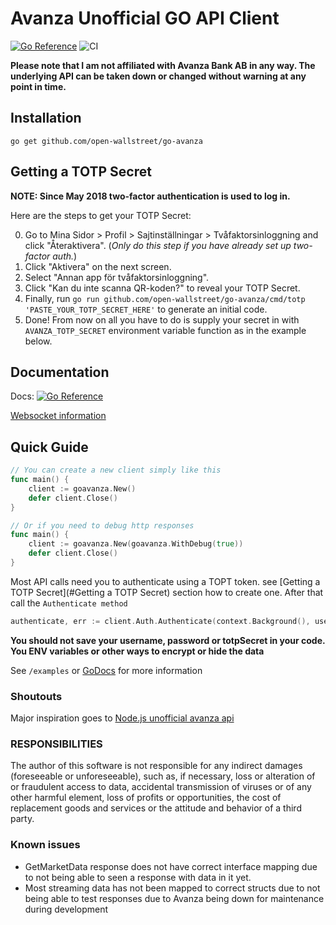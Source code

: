 # Avanza Unofficial GO API Client
[![Go Reference](https://pkg.go.dev/badge/github.com/open-wallstreet/go-avanza.svg)](https://pkg.go.dev/github.com/open-wallstreet/go-avanza)
![CI](https://github.com/open-wallstreet/go-avanza/actions/workflows/build_and_test.yml/badge.svg)

**Please note that I am not affiliated with Avanza Bank AB in any way. The underlying API can be taken down or changed without warning at any point in time.**

## Installation

`go get github.com/open-wallstreet/go-avanza`

## Getting a TOTP Secret

**NOTE: Since May 2018 two-factor authentication is used to log in.**

Here are the steps to get your TOTP Secret:

0. Go to Mina Sidor > Profil > Sajtinställningar > Tvåfaktorsinloggning and click "Återaktivera". (_Only do this step if you have already set up two-factor auth._)
1. Click "Aktivera" on the next screen.
2. Select "Annan app för tvåfaktorsinloggning".
3. Click "Kan du inte scanna QR-koden?" to reveal your TOTP Secret.
4. Finally, run `go run github.com/open-wallstreet/go-avanza/cmd/totp 'PASTE_YOUR_TOTP_SECRET_HERE'` to generate an initial code.
5. Done! From now on all you have to do is supply your secret in with `AVANZA_TOTP_SECRET` environment variable function as in the example below.

## Documentation

Docs: [![Go Reference](https://pkg.go.dev/badge/github.com/open-wallstreet/go-avanza.svg)](https://pkg.go.dev/github.com/open-wallstreet/go-avanza)

[Websocket information](./docs/websocket.md)

## Quick Guide

```go
// You can create a new client simply like this
func main() {
	client := goavanza.New()
    defer client.Close()
}
```

```go
// Or if you need to debug http responses
func main() {
    client := goavanza.New(goavanza.WithDebug(true))
    defer client.Close()
}
```

Most API calls need you to authenticate using a TOPT token. see [Getting a TOTP Secret](#Getting a TOTP Secret) section how to create one.
After that call the `Authenticate method`
```go
authenticate, err := client.Auth.Authenticate(context.Background(), username, password, totpSecret)
```

**You should not save your username, password or totpSecret in your code. You ENV variables or other ways to encrypt or hide the data**

See `/examples` or [GoDocs](https://pkg.go.dev/github.com/open-wallstreet/go-avanza) for more information


### Shoutouts

Major inspiration goes to [Node.js unofficial avanza api](https://github.com/fhqvst/avanza)

### RESPONSIBILITIES

The author of this software is not responsible for any indirect damages (foreseeable or unforeseeable), such as, if necessary, loss or alteration of or fraudulent access to data, accidental transmission of viruses or of any other harmful element, loss of profits or opportunities, the cost of replacement goods and services or the attitude and behavior of a third party.


### Known issues

- GetMarketData response does not have correct interface mapping due to not being able to seen a response with data in it yet.
- Most streaming data has not been mapped to correct structs due to not being able to test responses due to Avanza being down for maintenance during development